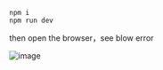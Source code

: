 ```ssh
npm i
npm run dev

```

then open the browser，see blow error

![image](https://user-images.githubusercontent.com/33512006/137083058-4dcb2dc9-d2ae-4a13-9fb5-4d2b6891230a.png)
